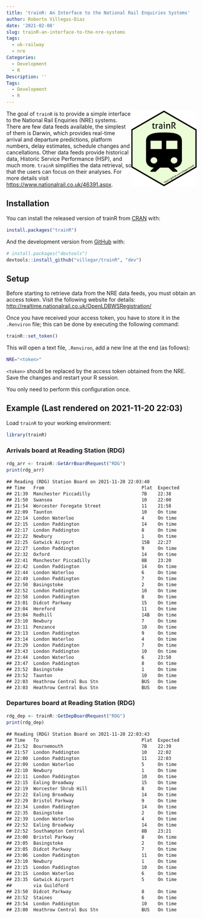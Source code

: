 ```yaml
---
title: 'trainR: An Interface to the National Rail Enquiries Systems'
author: Roberto Villegas-Diaz
date: '2021-02-08'
slug: trainR-an-interface-to-the-nre-systems
tags:
  - uk-railway
  - nre
Categories:
  - Development
  - R
Description: ''
Tags:
  - Development
  - R
---
```


<img src="https://raw.githubusercontent.com/villegar/trainR/main/inst/images/logo.png" alt="logo" align="right" height=200px/>

The goal of `trainR` is to provide a simple interface to the 
National Rail Enquiries (NRE) systems. There are few data feeds 
available, the simplest of them is Darwin, which provides real-time 
arrival and departure predictions, platform numbers, delay estimates, 
schedule changes and cancellations. Other data feeds provide historical 
data, Historic Service Performance (HSP), and much more. `trainR` 
simplifies the data retrieval, so that the users can focus on their 
analyses. For more details visit 
https://www.nationalrail.co.uk/46391.aspx.

## Installation

You can install the released version of trainR from [CRAN](https://CRAN.R-project.org) with:

``` r
install.packages("trainR")
```

And the development version from [GitHub](https://github.com/) with:

``` r
# install.packages("devtools")
devtools::install_github("villegar/trainR", "dev")
```

## Setup
Before starting to retrieve data from the NRE data feeds, you must obtain an access token. 
Visit the following website for details: http://realtime.nationalrail.co.uk/OpenLDBWSRegistration/

Once you have received your access token, you have to store it in the `.Renviron` file; this can be 
done by executing the following command:


```r
trainR::set_token()
```

This will open a text file, `.Renviron`, add a new line at the end (as follows):

```bash
NRE="<token>"
```

`<token>` should be replaced by the access token obtained from the NRE. Save the changes and restart 
your R session.

You only need to perform this configuration once.

## Example (Last rendered on 2021-11-20 22:03)

Load `trainR` to your working environment:

```r
library(trainR)
```

### Arrivals board at Reading Station (RDG)


```r
rdg_arr <- trainR::GetArrBoardRequest("RDG")
print(rdg_arr)
```

```
## Reading (RDG) Station Board on 2021-11-20 22:03:40
## Time   From                                    Plat  Expected
## 21:39  Manchester Piccadilly                   7B    22:38
## 21:50  Swansea                                 10    22:00
## 21:54  Worcester Foregate Street               11    21:58
## 22:09  Taunton                                 10    On time
## 22:14  London Waterloo                         4     On time
## 22:15  London Paddington                       14    On time
## 22:17  London Paddington                       8     On time
## 22:22  Newbury                                 1     On time
## 22:25  Gatwick Airport                         15B   22:27
## 22:27  London Paddington                       9     On time
## 22:32  Oxford                                  14    On time
## 22:41  Manchester Piccadilly                   8B    23:20
## 22:42  London Paddington                       14    On time
## 22:44  London Waterloo                         6     On time
## 22:49  London Paddington                       7     On time
## 22:50  Basingstoke                             2     On time
## 22:52  London Paddington                       10    On time
## 22:58  London Paddington                       8     On time
## 23:01  Didcot Parkway                          15    On time
## 23:04  Hereford                                11    On time
## 23:04  Redhill                                 14B   On time
## 23:10  Newbury                                 7     On time
## 23:11  Penzance                                10    On time
## 23:13  London Paddington                       9     On time
## 23:14  London Waterloo                         4     On time
## 23:29  London Paddington                       7     On time
## 23:43  London Paddington                       10    On time
## 23:44  London Waterloo                         6     23:50
## 23:47  London Paddington                       8     On time
## 23:52  Basingstoke                             1     On time
## 23:52  Taunton                                 10    On time
## 22:03  Heathrow Central Bus Stn                BUS   On time
## 23:03  Heathrow Central Bus Stn                BUS   On time
```

### Departures board at Reading Station (RDG)


```r
rdg_dep <- trainR::GetDepBoardRequest("RDG")
print(rdg_dep)
```

```
## Reading (RDG) Station Board on 2021-11-20 22:03:43
## Time   To                                      Plat  Expected
## 21:52  Bournemouth                             7B    22:39
## 21:57  London Paddington                       10    22:02
## 22:00  London Paddington                       11    22:03
## 22:09  London Waterloo                         5     On time
## 22:10  Newbury                                 1     On time
## 22:11  London Paddington                       10    On time
## 22:15  Ealing Broadway                         15    On time
## 22:19  Worcester Shrub Hill                    8     On time
## 22:22  Ealing Broadway                         14    On time
## 22:29  Bristol Parkway                         9     On time
## 22:34  London Paddington                       14    On time
## 22:35  Basingstoke                             2     On time
## 22:39  London Waterloo                         4     On time
## 22:52  Ealing Broadway                         14    On time
## 22:52  Southampton Central                     8B    23:21
## 23:00  Bristol Parkway                         8     On time
## 23:05  Basingstoke                             2     On time
## 23:05  Didcot Parkway                          7     On time
## 23:06  London Paddington                       11    On time
## 23:10  Newbury                                 1     On time
## 23:15  London Paddington                       10    On time
## 23:15  London Waterloo                         6     On time
## 23:35  Gatwick Airport                         5     On time
##        via Guildford                           
## 23:50  Didcot Parkway                          8     On time
## 23:52  Staines                                 6     On time
## 23:54  London Paddington                       10    On time
## 23:00  Heathrow Central Bus Stn                BUS   On time
```
